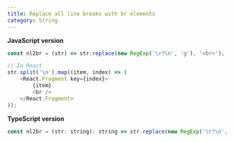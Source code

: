 ```yaml
---
title: Replace all line breaks with br elements
category: String
---
```


**JavaScript version**

```js
const nl2br = (str) => str.replace(new RegExp('\r?\n', 'g'), '<br>');

// In React
str.split('\n').map((item, index) => (
    <React.Fragment key={index}>
        {item}
        <br />
    </React.Fragment>
));
```

**TypeScript version**

```js
const nl2br = (str: string): string => str.replace(new RegExp('\r?\n', 'g'), '<br>');
```